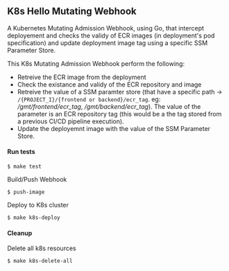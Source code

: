 ## K8s Hello Mutating Webhook
A Kubernetes Mutating Admission Webhook, using Go, that intercept deployement and checks the validy of ECR images (in deployment's pod specification) and update deployment image tag using a specific SSM Parameter Store.

This K8s Mutating Admission Webhook perform the following:

- Retreive the ECR image from the deployment
- Check the existance and validy of the ECR repository and image
- Retreive the value of a SSM paramter store (that have a specific path -> `/{PROJECT_I}/{frontend or backend}/ecr_tag`. eg: */gmt/frontend/ecr_tag*, */gmt/backend/ecr_tag*). The value of the parameter is an ECR repository tag (this would be a the tag stored from a previous CI/CD pipeline execution).
- Update the deployemnt image with the value of the SSM Parameter Store.

#### Run tests
```
$ make test
```


Build/Push Webhook 
```
$ push-image
```

Deploy to K8s cluster
```
$ make k8s-deploy
```

#### Cleanup
Delete all k8s resources
```
$ make k8s-delete-all
```


